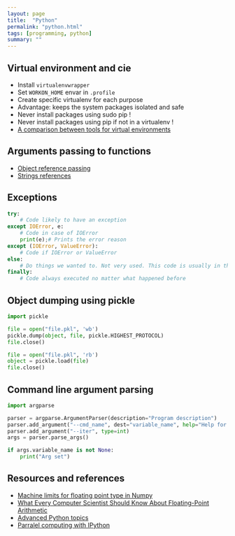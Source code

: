 ```yaml
---
layout: page
title:  "Python"
permalink: "python.html"
tags: [programming, python]
summary: ""
---
```


## Virtual environment and cie
* Install `virtualenvwrapper`
* Set `WORKON_HOME` envar in `.profile`
* Create specific virtualenv for each purpose
* Advantage: keeps the system packages isolated and safe
* Never install packages using sudo pip !
* Never install packages using pip if not in a virtualenv !
* [A comparison between tools for virtual environments](https://stackoverflow.com/questions/41573587/what-is-the-difference-between-venv-pyvenv-pyenv-virtualenv-virtualenvwrappe)


## Arguments passing to functions
* [Object reference passing](https://robertheaton.com/2014/02/09/pythons-pass-by-object-reference-as-explained-by-philip-k-dick/)
* [Strings references](https://stackoverflow.com/questions/986006/how-do-i-pass-a-variable-by-reference)


## Exceptions
```python
try:
    # Code likely to have an exception
except IOError, e:
    # Code in case of IOError
    print(e);# Prints the error reason
except (IOError, ValueError):
    # Code if IOError or ValueError
else:
    # Do things we wanted to. Not very used. This code is usually in the 'try'
finally:
    # Code always executed no matter what happened before
```

## Object dumping using pickle
```python
import pickle

file = open("file.pkl", 'wb')
pickle.dump(object, file, pickle.HIGHEST_PROTOCOL)
file.close()

file = open("file.pkl", 'rb')
object = pickle.load(file)
file.close()
```


## Command line argument parsing
```python
import argparse

parser = argparse.ArgumentParser(description="Program description")
parser.add_argument("--cmd_name", dest="variable_name", help="Help for this arg")
parser.add_argument("--iter", type=int)
args = parser.parse_args()

if args.variable_name is not None:
    print("Arg set")
```

## Resources and references
* [Machine limits for floating point type in Numpy](https://docs.scipy.org/doc/numpy/reference/generated/numpy.finfo.html)
* [What Every Computer Scientist Should Know About Floating-Point Arithmetic](https://docs.oracle.com/cd/E19957-01/806-3568/ncg_goldberg.html)
* [Advanced Python topics](http://sebastianraschka.com/Articles/2014_deep_python.html#else_clauses)
* [Parralel computing with IPython](https://ipyparallel.readthedocs.io/en/latest/intro.html)
